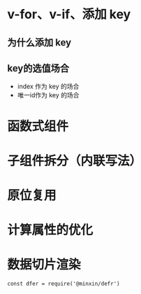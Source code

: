 # v-for、v-if、添加 key



## 为什么添加 key





## key的选值场合

- index 作为 key 的场合
- 唯一id作为 key 的场合



# 函数式组件 



# 子组件拆分（内联写法）





# 原位复用







# 计算属性的优化







# 数据切片渲染

```
const dfer = require('@minxin/defr')
```

